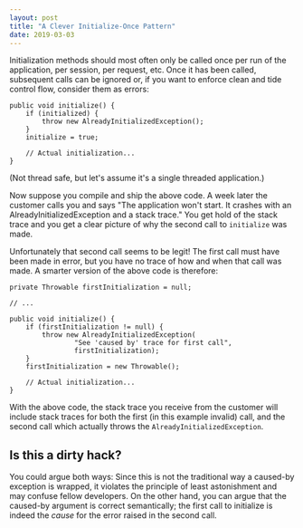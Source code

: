 ```yaml
---
layout: post
title: "A Clever Initialize-Once Pattern"
date: 2019-03-03
---
```


Initialization methods should most often only be called once per run of the application, per session, per request, etc. Once it has been called, subsequent calls can be ignored or, if you want to enforce clean and tide control flow, consider them as errors:

    public void initialize() {
        if (initialized) {
            throw new AlreadyInitializedException();
        }
        initialize = true;

        // Actual initialization...
    }

(Not thread safe, but let's assume it's a single threaded application.)

Now suppose you compile and ship the above code. A week later the customer calls you and says "The application won't start. It crashes with an AlreadyInitializedException and a stack trace." You get hold of the stack trace and you get a clear picture of why the second call to `initialize` was made.

Unfortunately that second call seems to be legit! The first call must have been made in error, but you have no trace of how and when that call was made. A smarter version of the above code is therefore:

    private Throwable firstInitialization = null;
    
    // ...

    public void initialize() {
        if (firstInitialization != null) {
            throw new AlreadyInitializedException(
                    "See 'caused by' trace for first call",
                    firstInitialization);
        }
        firstInitialization = new Throwable();

        // Actual initialization...
    }

With the above code, the stack trace you receive from the customer will include stack traces for both the first (in this example invalid) call, and the second call which actually throws the `AlreadyInitializedException`.

Is this a dirty hack?
---------------------
You could argue both ways: Since this is not the traditional way a caused-by exception is wrapped, it violates the principle of least astonishment and may confuse fellow developers. On the other hand, you can argue that the caused-by argument is correct semantically; the first call to initialize is indeed the _cause_ for the error raised in the second call.
